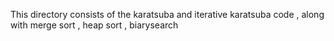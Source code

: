 This directory consists of the karatsuba and iterative karatsuba code , along with merge sort , heap sort , biarysearch
